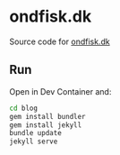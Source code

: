 # ondfisk.dk

Source code for [ondfisk.dk](https://ondfisk.dk/)

## Run

Open in Dev Container and:

```bash
cd blog
gem install bundler
gem install jekyll
bundle update
jekyll serve
```
